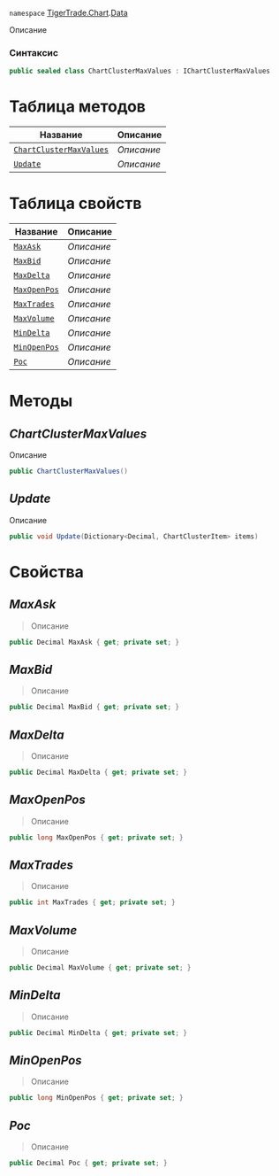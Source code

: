 
`namespace` [TigerTrade.Chart](../../TigerTrade.Chart.md).[Data](../../TigerTrade.Chart/Data.md)


Описание

### Синтаксис
```csharp
public sealed class ChartClusterMaxValues : IChartClusterMaxValues
```


# Таблица методов
| Название | Описание |
| --- | --- |
| [`ChartClusterMaxValues`](./ChartClusterMaxValues.cs/Методы/ChartClusterMaxValues.md) | *Описание* |
| [`Update`](./ChartClusterMaxValues.cs/Методы/Update.md) | *Описание* |

# Таблица свойств
| Название | Описание |
| --- | --- |
| [`MaxAsk`](./ChartClusterMaxValues.cs/Свойства/MaxAsk.md) | *Описание* |
| [`MaxBid`](./ChartClusterMaxValues.cs/Свойства/MaxBid.md) | *Описание* |
| [`MaxDelta`](./ChartClusterMaxValues.cs/Свойства/MaxDelta.md) | *Описание* |
| [`MaxOpenPos`](./ChartClusterMaxValues.cs/Свойства/MaxOpenPos.md) | *Описание* |
| [`MaxTrades`](./ChartClusterMaxValues.cs/Свойства/MaxTrades.md) | *Описание* |
| [`MaxVolume`](./ChartClusterMaxValues.cs/Свойства/MaxVolume.md) | *Описание* |
| [`MinDelta`](./ChartClusterMaxValues.cs/Свойства/MinDelta.md) | *Описание* |
| [`MinOpenPos`](./ChartClusterMaxValues.cs/Свойства/MinOpenPos.md) | *Описание* |
| [`Poc`](./ChartClusterMaxValues.cs/Свойства/Poc.md) | *Описание* |





# Методы

## *ChartClusterMaxValues*
Описание

```csharp
public ChartClusterMaxValues()
```


## *Update*
Описание

```csharp
public void Update(Dictionary<Decimal, ChartClusterItem> items)
```

# Свойства

## *MaxAsk*
> Описание

```csharp
public Decimal MaxAsk { get; private set; }
```

## *MaxBid*
> Описание

```csharp
public Decimal MaxBid { get; private set; }
```

## *MaxDelta*
> Описание

```csharp
public Decimal MaxDelta { get; private set; }
```

## *MaxOpenPos*
> Описание

```csharp
public long MaxOpenPos { get; private set; }
```

## *MaxTrades*
> Описание

```csharp
public int MaxTrades { get; private set; }
```

## *MaxVolume*
> Описание

```csharp
public Decimal MaxVolume { get; private set; }
```

## *MinDelta*
> Описание

```csharp
public Decimal MinDelta { get; private set; }
```

## *MinOpenPos*
> Описание

```csharp
public long MinOpenPos { get; private set; }
```

## *Poc*
> Описание

```csharp
public Decimal Poc { get; private set; }
```

